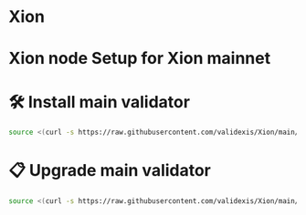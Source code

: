 # Xion
<div>
<h1 align="left" style="display: flex;"> Xion node Setup for Xion mainnet</h1>
</div>

# 🛠️ Install main validator
~~~bash
source <(curl -s https://raw.githubusercontent.com/validexis/Xion/main/installmain.sh)
~~~
# 📋 Upgrade main validator
~~~bash
source <(curl -s https://raw.githubusercontent.com/validexis/Xion/main/upgrademain.sh)
~~~
